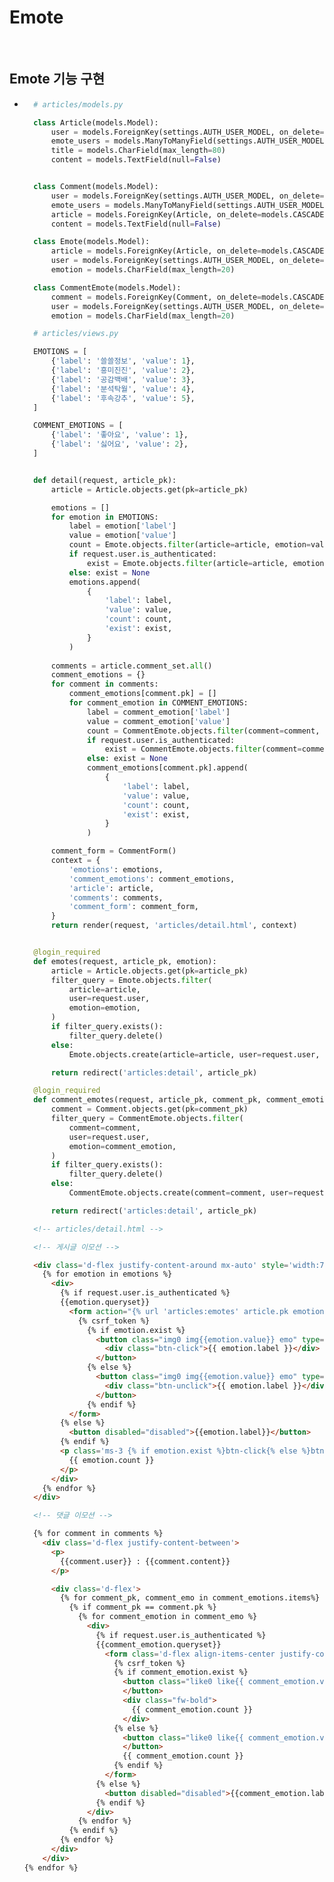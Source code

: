 # Emote

<br/>

## Emote 기능 구현
- ```python
    # articles/models.py

    class Article(models.Model):
        user = models.ForeignKey(settings.AUTH_USER_MODEL, on_delete=models.CASCADE)
        emote_users = models.ManyToManyField(settings.AUTH_USER_MODEL, related_name='emote_articles', through='Emote')
        title = models.CharField(max_length=80)
        content = models.TextField(null=False)


    class Comment(models.Model):
        user = models.ForeignKey(settings.AUTH_USER_MODEL, on_delete=models.CASCADE)
        emote_users = models.ManyToManyField(settings.AUTH_USER_MODEL, related_name='emote_comments', through='CommentEmote')
        article = models.ForeignKey(Article, on_delete=models.CASCADE)
        content = models.TextField(null=False)

    class Emote(models.Model):
        article = models.ForeignKey(Article, on_delete=models.CASCADE)
        user = models.ForeignKey(settings.AUTH_USER_MODEL, on_delete=models.CASCADE)
        emotion = models.CharField(max_length=20)

    class CommentEmote(models.Model):
        comment = models.ForeignKey(Comment, on_delete=models.CASCADE)
        user = models.ForeignKey(settings.AUTH_USER_MODEL, on_delete=models.CASCADE)
        emotion = models.CharField(max_length=20)
  ```
  ```python
    # articles/views.py

    EMOTIONS = [
        {'label': '쓸쓸정보', 'value': 1},
        {'label': '흥미진진', 'value': 2},
        {'label': '공감백배', 'value': 3},
        {'label': '분석탁월', 'value': 4},
        {'label': '후속강추', 'value': 5},
    ]

    COMMENT_EMOTIONS = [
        {'label': '좋아요', 'value': 1},
        {'label': '싫어요', 'value': 2},
    ]


    def detail(request, article_pk):
        article = Article.objects.get(pk=article_pk)

        emotions = []
        for emotion in EMOTIONS:
            label = emotion['label']
            value = emotion['value']
            count = Emote.objects.filter(article=article, emotion=value).count()
            if request.user.is_authenticated:
                exist = Emote.objects.filter(article=article, emotion=value, user=request.user)
            else: exist = None
            emotions.append(
                {
                    'label': label,
                    'value': value,
                    'count': count,
                    'exist': exist,
                }
            )
            
        comments = article.comment_set.all()
        comment_emotions = {}
        for comment in comments:
            comment_emotions[comment.pk] = []
            for comment_emotion in COMMENT_EMOTIONS:
                label = comment_emotion['label']
                value = comment_emotion['value']
                count = CommentEmote.objects.filter(comment=comment, emotion=value).count()
                if request.user.is_authenticated:
                    exist = CommentEmote.objects.filter(comment=comment, emotion=value, user=request.user)
                else: exist = None
                comment_emotions[comment.pk].append(
                    {
                        'label': label,
                        'value': value,
                        'count': count,
                        'exist': exist,
                    }
                )

        comment_form = CommentForm()
        context = {
            'emotions': emotions,
            'comment_emotions': comment_emotions,
            'article': article,
            'comments': comments,
            'comment_form': comment_form,
        }
        return render(request, 'articles/detail.html', context)


    @login_required
    def emotes(request, article_pk, emotion):
        article = Article.objects.get(pk=article_pk)
        filter_query = Emote.objects.filter(
            article=article,
            user=request.user,
            emotion=emotion,
        )
        if filter_query.exists():
            filter_query.delete()
        else:
            Emote.objects.create(article=article, user=request.user, emotion=emotion)

        return redirect('articles:detail', article_pk)

    @login_required
    def comment_emotes(request, article_pk, comment_pk, comment_emotion):
        comment = Comment.objects.get(pk=comment_pk)
        filter_query = CommentEmote.objects.filter(
            comment=comment,
            user=request.user,
            emotion=comment_emotion,
        )
        if filter_query.exists():
            filter_query.delete()
        else:
            CommentEmote.objects.create(comment=comment, user=request.user, emotion=comment_emotion)

        return redirect('articles:detail', article_pk)
  ```
  ```html
    <!-- articles/detail.html -->

    <!-- 게시글 이모션 -->

    <div class='d-flex justify-content-around mx-auto' style='width:75%;'>
      {% for emotion in emotions %}
        <div>
          {% if request.user.is_authenticated %}
          {{emotion.queryset}}
            <form action="{% url 'articles:emotes' article.pk emotion.value %}" method="POST">
              {% csrf_token %}
                {% if emotion.exist %}
                  <button class="img0 img{{emotion.value}} emo" type="submit">
                    <div class="btn-click">{{ emotion.label }}</div>
                  </button>
                {% else %}
                  <button class="img0 img{{emotion.value}} emo" type="submit">
                    <div class="btn-unclick">{{ emotion.label }}</div>
                  </button>
                {% endif %}
            </form>
          {% else %}
            <button disabled="disabled">{{emotion.label}}</button>
          {% endif %}
          <p class='ms-3 {% if emotion.exist %}btn-click{% else %}btn-unclick{% endif %}'>
            {{ emotion.count }}
          </p>
        </div>
      {% endfor %}
    </div>

    <!-- 댓글 이모션 -->

    {% for comment in comments %}
      <div class='d-flex justify-content-between'>
        <p>
          {{comment.user}} : {{comment.content}}
        </p>

        <div class='d-flex'>
          {% for comment_pk, comment_emo in comment_emotions.items%}
            {% if comment_pk == comment.pk %}
              {% for comment_emotion in comment_emo %}
                <div>
                  {% if request.user.is_authenticated %}
                  {{comment_emotion.queryset}}
                    <form class='d-flex align-items-center justify-content-between me-2 pt-2' style="width:30px;" action="{% url 'articles:comment_emotes' article.pk comment.pk comment_emotion.value %}" method="POST">
                      {% csrf_token %}
                      {% if comment_emotion.exist %}
                        <button class="like0 like{{ comment_emotion.value }} like{{ comment_emotion.value }}{{ comment_emotion.value }}" type="submit">
                        </button>
                        <div class="fw-bold">
                          {{ comment_emotion.count }}
                        </div>
                      {% else %}
                        <button class="like0 like{{ comment_emotion.value }}" type="submit">
                        </button>
                        {{ comment_emotion.count }}
                      {% endif %}
                    </form>
                  {% else %}
                    <button disabled="disabled">{{comment_emotion.label}}</button>
                  {% endif %}
                </div>
              {% endfor %}
            {% endif %}
          {% endfor %}
        </div>
      </div>
  {% endfor %}
  ```